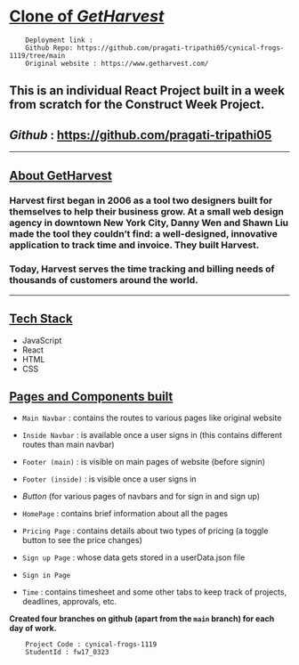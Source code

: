 # **<ins>Clone of _GetHarvest</ins>_**

        Deployment link :
        Github Repo: https://github.com/pragati-tripathi05/cynical-frogs-1119/tree/main
        Original website : https://www.getharvest.com/

## **This is an individual React Project** built in a week from scratch for the Construct Week Project.

## _Github_ : https://github.com/pragati-tripathi05

---

## <ins>About GetHarvest</ins>

### Harvest first began in 2006 as a tool two designers built for themselves to help their business grow. At a small web design agency in downtown New York City, Danny Wen and Shawn Liu made the tool they couldn’t find: a well-designed, innovative application to track time and invoice. They built Harvest.

### Today, Harvest serves the time tracking and billing needs of thousands of customers around the world.

---

## <ins>Tech Stack</ins>

- JavaScript
- React
- HTML
- CSS

## <ins>Pages and Components built</ins>

- `Main Navbar` : contains the routes to various pages like original website
- `Inside Navbar` : is available once a user signs in (this contains different routes than main navbar)
- `Footer (main)` : is visible on main pages of website (before signin)
- `Footer (inside)` : is visible once a user signs in
- _Button_ (for various pages of navbars and for sign in and sign up)

- `HomePage` : contains brief information about all the pages
- `Pricing Page` : contains details about two types of pricing (a toggle button to see the price changes)
- `Sign up Page` : whose data gets stored in a userData.json file
- `Sign in Page`
- `Time` : contains timesheet and some other tabs to keep track of projects, deadlines, approvals, etc.

**Created four branches on github (apart from the `main` branch) for each day of work.**

        Project Code : cynical-frogs-1119
        StudentId : fw17_0323
